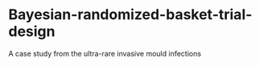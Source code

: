 # Bayesian-randomized-basket-trial-design
A case study from the ultra-rare invasive mould infections
